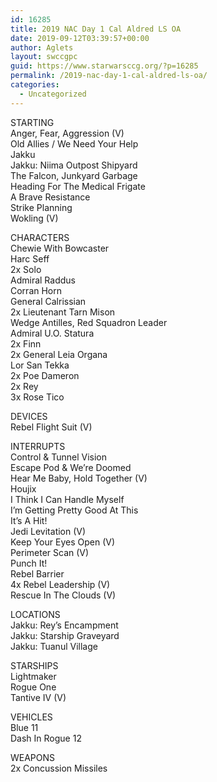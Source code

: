 ```yaml
---
id: 16285
title: 2019 NAC Day 1 Cal Aldred LS OA
date: 2019-09-12T03:39:57+00:00
author: Aglets
layout: swccgpc
guid: https://www.starwarsccg.org/?p=16285
permalink: /2019-nac-day-1-cal-aldred-ls-oa/
categories:
  - Uncategorized
---
```

STARTING  
Anger, Fear, Aggression (V)  
Old Allies / We Need Your Help  
Jakku  
Jakku: Niima Outpost Shipyard  
The Falcon, Junkyard Garbage  
Heading For The Medical Frigate  
A Brave Resistance  
Strike Planning  
Wokling (V)

CHARACTERS  
Chewie With Bowcaster  
Harc Seff  
2x Solo  
Admiral Raddus  
Corran Horn  
General Calrissian  
2x Lieutenant Tarn Mison  
Wedge Antilles, Red Squadron Leader  
Admiral U.O. Statura  
2x Finn  
2x General Leia Organa  
Lor San Tekka  
2x Poe Dameron  
2x Rey  
3x Rose Tico

DEVICES  
Rebel Flight Suit (V)

INTERRUPTS  
Control & Tunnel Vision  
Escape Pod & We&#8217;re Doomed  
Hear Me Baby, Hold Together (V)  
Houjix  
I Think I Can Handle Myself  
I&#8217;m Getting Pretty Good At This  
It&#8217;s A Hit!  
Jedi Levitation (V)  
Keep Your Eyes Open (V)  
Perimeter Scan (V)  
Punch It!  
Rebel Barrier  
4x Rebel Leadership (V)  
Rescue In The Clouds (V)

LOCATIONS  
Jakku: Rey&#8217;s Encampment  
Jakku: Starship Graveyard  
Jakku: Tuanul Village

STARSHIPS  
Lightmaker  
Rogue One  
Tantive IV (V)

VEHICLES  
Blue 11  
Dash In Rogue 12

WEAPONS  
2x Concussion Missiles